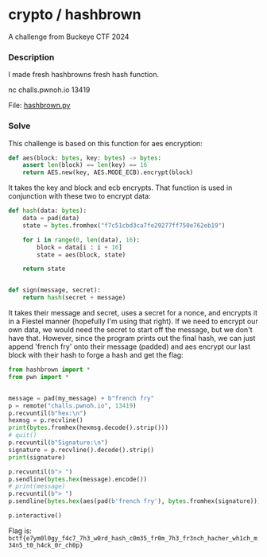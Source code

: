 # crypto / hashbrown

A challenge from Buckeye CTF 2024

### Description

I made fresh hashbrowns fresh hash function.

nc challs.pwnoh.io 13419

File: [hashbrown.py](./hashbrown.py)

### Solve

This challenge is based on this function for aes encryption:

```py
def aes(block: bytes, key: bytes) -> bytes:
    assert len(block) == len(key) == 16
    return AES.new(key, AES.MODE_ECB).encrypt(block)
```

It takes the key and block and ecb encrypts. That function is used in conjunction with these two to encrypt data:

```py
def hash(data: bytes):
    data = pad(data)
    state = bytes.fromhex("f7c51cbd3ca7fe29277ff750e762eb19")

    for i in range(0, len(data), 16):
        block = data[i : i + 16]
        state = aes(block, state)

    return state


def sign(message, secret):
    return hash(secret + message)
```

It takes their message and secret, uses a secret for a nonce, and encrypts it in a Fiestel manner (hopefully I'm using that right). If we need to encrypt our own data, we would need the secret to start off the message, but we don't have that. However, since the program prints out the final hash, we can just append 'french fry' onto their message (padded) and aes encrypt our last block with their hash to forge a hash and get the flag:

```py
from hashbrown import *
from pwn import *


message = pad(my_message) + b"french fry"
p = remote("challs.pwnoh.io", 13419)
p.recvuntil(b"hex:\n")
hexmsg = p.recvline()
print(bytes.fromhex(hexmsg.decode().strip()))
# quit()
p.recvuntil(b"Signature:\n")
signature = p.recvline().decode().strip()
print(signature)

p.recvuntil(b"> ")
p.sendline(bytes.hex(message).encode())
# print(message)
p.recvuntil(b"> ")
p.sendline(bytes.hex(aes(pad(b'french fry'), bytes.fromhex(signature))).encode())

p.interactive()
```

Flag is: `bctf{e7ym0l0gy_f4c7_7h3_w0rd_hash_c0m35_fr0m_7h3_fr3nch_hacher_wh1ch_m34n5_t0_h4ck_0r_ch0p}`